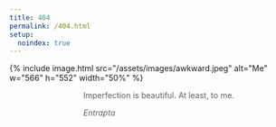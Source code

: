 ```yaml
---
title: 404
permalink: /404.html
setup:
  noindex: true
---
```


{% include image.html src="/assets/images/awkward.jpeg" alt="Me" w="566" h="552" width="50%" %}

> Imperfection is beautiful. At least, to me.
>
> <cite>Entrapta</cite>


<style>
  blockquote {
    display: grid;
    justify-content: space-around;
    border: none;
    padding: 0;
  }
  p:first-of-type {
    margin: 0;
  }
  p:last-of-type {
    margin-bottom: 0;
  }
</style>
